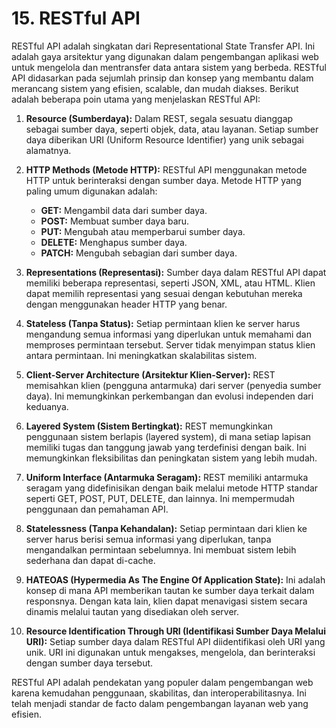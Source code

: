# 15. RESTful API

RESTful API adalah singkatan dari Representational State Transfer API. Ini adalah gaya arsitektur yang digunakan dalam pengembangan aplikasi web untuk mengelola dan mentransfer data antara sistem yang berbeda. RESTful API didasarkan pada sejumlah prinsip dan konsep yang membantu dalam merancang sistem yang efisien, scalable, dan mudah diakses. Berikut adalah beberapa poin utama yang menjelaskan RESTful API:

1. **Resource (Sumberdaya):** Dalam REST, segala sesuatu dianggap sebagai sumber daya, seperti objek, data, atau layanan. Setiap sumber daya diberikan URI (Uniform Resource Identifier) yang unik sebagai alamatnya.

2. **HTTP Methods (Metode HTTP):** RESTful API menggunakan metode HTTP untuk berinteraksi dengan sumber daya. Metode HTTP yang paling umum digunakan adalah:
   - **GET:** Mengambil data dari sumber daya.
   - **POST:** Membuat sumber daya baru.
   - **PUT:** Mengubah atau memperbarui sumber daya.
   - **DELETE:** Menghapus sumber daya.
   - **PATCH:** Mengubah sebagian dari sumber daya.
3. **Representations (Representasi):** Sumber daya dalam RESTful API dapat memiliki beberapa representasi, seperti JSON, XML, atau HTML. Klien dapat memilih representasi yang sesuai dengan kebutuhan mereka dengan menggunakan header HTTP yang benar.

4. **Stateless (Tanpa Status):** Setiap permintaan klien ke server harus mengandung semua informasi yang diperlukan untuk memahami dan memproses permintaan tersebut. Server tidak menyimpan status klien antara permintaan. Ini meningkatkan skalabilitas sistem.

5. **Client-Server Architecture (Arsitektur Klien-Server):** REST memisahkan klien (pengguna antarmuka) dari server (penyedia sumber daya). Ini memungkinkan perkembangan dan evolusi independen dari keduanya.

6. **Layered System (Sistem Bertingkat):** REST memungkinkan penggunaan sistem berlapis (layered system), di mana setiap lapisan memiliki tugas dan tanggung jawab yang terdefinisi dengan baik. Ini memungkinkan fleksibilitas dan peningkatan sistem yang lebih mudah.

7. **Uniform Interface (Antarmuka Seragam):** REST memiliki antarmuka seragam yang didefinisikan dengan baik melalui metode HTTP standar seperti GET, POST, PUT, DELETE, dan lainnya. Ini mempermudah penggunaan dan pemahaman API.

8. **Statelessness (Tanpa Kehandalan):** Setiap permintaan dari klien ke server harus berisi semua informasi yang diperlukan, tanpa mengandalkan permintaan sebelumnya. Ini membuat sistem lebih sederhana dan dapat di-cache.

9. **HATEOAS (Hypermedia As The Engine Of Application State):** Ini adalah konsep di mana API memberikan tautan ke sumber daya terkait dalam responsnya. Dengan kata lain, klien dapat menavigasi sistem secara dinamis melalui tautan yang disediakan oleh server.

10. **Resource Identification Through URI (Identifikasi Sumber Daya Melalui URI):** Setiap sumber daya dalam RESTful API diidentifikasi oleh URI yang unik. URI ini digunakan untuk mengakses, mengelola, dan berinteraksi dengan sumber daya tersebut.

RESTful API adalah pendekatan yang populer dalam pengembangan web karena kemudahan penggunaan, skabilitas, dan interoperabilitasnya. Ini telah menjadi standar de facto dalam pengembangan layanan web yang efisien.
